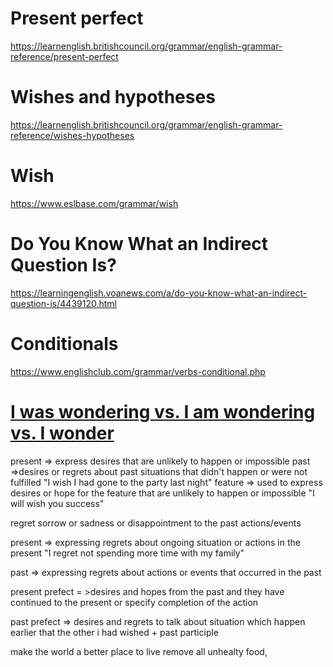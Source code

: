 # Present perfect
https://learnenglish.britishcouncil.org/grammar/english-grammar-reference/present-perfect

# Wishes and hypotheses
https://learnenglish.britishcouncil.org/grammar/english-grammar-reference/wishes-hypotheses


# Wish
https://www.eslbase.com/grammar/wish

# Do You Know What an Indirect Question Is?
https://learningenglish.voanews.com/a/do-you-know-what-an-indirect-question-is/4439120.html


# Conditionals
https://www.englishclub.com/grammar/verbs-conditional.php


# [I was wondering vs. I am wondering vs. I wonder](https://ell.stackexchange.com/questions/80410/i-was-wondering-vs-i-am-wondering-vs-i-wonder)



present => express desires that are unlikely to happen or impossible
past =>desires or regrets about past situations that didn't happen or were not fulfilled "I wish I had gone to the party last night"
feature => used to express desires or hope for the feature that are unlikely to happen or impossible "I will wish you success"

regret sorrow or sadness or disappointment to the past actions/events

present => expressing regrets about ongoing situation or actions in the present "I regret not spending more time with my family"

past => expressing regrets about actions or events that occurred in the past


present prefect = >desires and hopes from the past and they have continued to the present or specify completion of the action


past prefect => desires and regrets to talk about situation which happen earlier that the other
i had wished + past participle



make the world a better place to live
remove all unhealty food,
